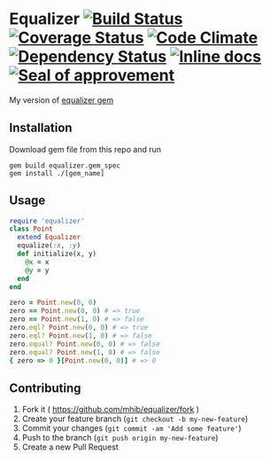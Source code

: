 # Equalizer [![Build Status](https://travis-ci.org/mhib/equalizer.svg)](https://travis-ci.org/mhib/equalizer) [![Coverage Status](https://coveralls.io/repos/mhib/equalizer/badge.png?branch=master)](https://coveralls.io/r/mhib/equalizer?branch=master) [![Code Climate](https://codeclimate.com/github/mhib/equalizer/badges/gpa.svg)](https://codeclimate.com/github/mhib/equalizer) [![Dependency Status](https://gemnasium.com/mhib/equalizer.svg)](https://gemnasium.com/mhib/equalizer) [![Inline docs](http://inch-ci.org/github/mhib/equalizer.png?branch=master)](http://inch-ci.org/github/mhib/equalizer) [![Seal of approvement](http://img.shields.io/badge/Kotek%27s%20seal%20of%20approval-%E2%9C%93%20-brightgreen.svg)](https://lh6.googleusercontent.com/-g8QFYQTA-Xg/AAAAAAAAAAI/AAAAAAAAAg0/1F1QNrV9XCM/photo.jpg)

My version of [equalizer gem](https://github.com/dkubb/equalizer/)

## Installation

Download gem file from this repo and run
```
gem build equalizer.gem_spec
gem install ./[gem_name]
```
## Usage
```ruby
require 'equalizer'
class Point
  extend Equalizer
  equalize(:x, :y)
  def initialize(x, y)
    @x = x
    @y = y
  end
end

zero = Point.new(0, 0)
zero == Point.new(0, 0) # => true
zero == Point.new(1, 0) # => false
zero.eql? Point.new(0, 0) # => true
zero.eql? Point.new(1, 0) # => false
zero.equal? Point.new(0, 0) # => false
zero.equal? Point.new(1, 0) # => false
{ zero => 0 }[Point.new(0, 0)] # => 0
```
## Contributing

1. Fork it ( https://github.com/mhib/equalizer/fork )
2. Create your feature branch (`git checkout -b my-new-feature`)
3. Commit your changes (`git commit -am 'Add some feature'`)
4. Push to the branch (`git push origin my-new-feature`)
5. Create a new Pull Request

